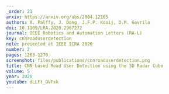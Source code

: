 ```yaml
---
_order: 21
arxiv: https://arxiv.org/abs/2004.12165
authors: A. Palffy, J. Dong, J.F.P. Kooij, D.M. Gavrila
doi: 10.1109/LRA.2020.2967272
journal: IEEE Robotics and Automation Letters (RA-L)
key: cnnroaduserdetection
note: presented at IEEE ICRA 2020
number: 2
pages: 1263-1270
screenshot: files/publications/cnnroaduserdetection.png
title: CNN based Road User Detection using the 3D Radar Cube
volume: 5
year: 2020
youtube: dLLFt_OVFxk
---
```


